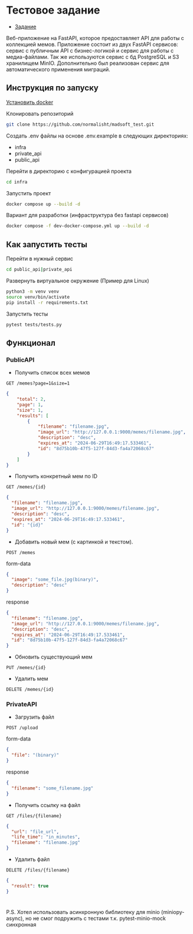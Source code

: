 # Тестовое задание

* [Задание](https://docs.google.com/forms/d/e/1FAIpQLSeFG6LOI0i165oLR4mwHglMt_NaVcqak-Zz51hK8mnZ4SRJTQ/viewform)

Веб-приложение на FastAPI,
которое предоставляет API для работы с коллекцией мемов.
Приложение состоит из двух FastAPI сервисов:
сервис с публичным API с бизнес-логикой
и сервис для работы с медиа-файлами.
Так же используются сервис с бд PostgreSQL и S3 хранилищем MinIO.
Дополнительно был реализован сервис для автоматического применения миграций.

## Инструкция по запуску
[Установить docker](https://docs.docker.com/engine/install/)

Клонировать репозиторий
```bash
git clone https://github.com/normalisht/madsoft_test.git
```

Создать .env файлы на основе .env.example в следующих директориях:
- infra
- private_api
- public_api

Перейти в директорию с конфигурацией проекта
```bash
cd infra
```

Запустить проект
```bash
docker compose up --build -d
```

Вариант для разработки (инфраструктура без fastapi сервисов)
```bash
docker compose -f dev-docker-compose.yml up --build -d
```

## Как запустить тесты

Перейти в нужный сервис

```bash
cd public_api|private_api
```

Развернуть виртуальное окружение (Пример для Linux)
```bash
python3 -m venv venv
source venv/bin/activate
pip install -r requirements.txt
```

Запустить тесты
```bash
pytest tests/tests.py
```


## Функционал

### PublicAPI

* Получить список всех мемов
```http request
GET /memes?page=1&size=1
```
```json
{
    "total": 2,
    "page": 1,
    "size": 1,
    "results": [
        {
            "filename": "filename.jpg",
            "image_url": "http://127.0.0.1:9000/memes/filename.jpg",
            "description": "desc",
            "expires_at": "2024-06-29T16:49:17.533461",
            "id": "8d75b10b-47f5-127f-84d3-fa4a72068c67"
        }
    ]
}
```

* Получить конкретный мем по ID
```http request
GET /memes/{id}
```
```json
{
  "filename": "filename.jpg",
  "image_url": "http://127.0.0.1:9000/memes/filename.jpg",
  "description": "desc",
  "expires_at": "2024-06-29T16:49:17.533461",
  "id": "{id}"
}
```

* Добавить новый мем (с картинкой и текстом).
```http request
POST /memes
```
form-data
```json
{
  "image": "some_file.jpg(binary)",
  "description": "desc"
}
```
response
```json
{
  "filename": "filename.jpg",
  "image_url": "http://127.0.0.1:9000/memes/filename.jpg",
  "description": "desc",
  "expires_at": "2024-06-29T16:49:17.533461",
  "id": "8d75b10b-47f5-127f-84d3-fa4a72068c67"
}
```

* Обновить существующий мем
```http request
PUT /memes/{id}
```

* Удалить мем
```http request
DELETE /memes/{id}
```


### PrivateAPI


* Загрузить файл
```http request
POST /upload
```
form-data
```json
{
  "file": "(binary)"
}
```
response
```json
{
  "filename": "some_filename.jpg"
}
```


* Получить ссылку на файл
```http request
GET /files/{filename}
```
```json
{
  "url": "file_url",
  "life_time": "in_minutes",
  "filename": "filename.jpg"
}
```

* Удалить файл
```http request
DELETE /files/{filename}
```
```json
{
  "result": true
}
```

#

P.S. Хотел использовать асинхронную библиотеку для minio (miniopy-async),
но не смог подружить с тестами т.к. pytest-minio-mock синхронная
